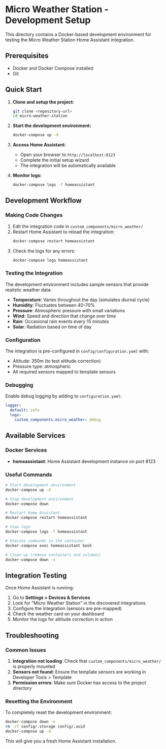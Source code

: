 # Micro Weather Station - Development Setup

This directory contains a Docker-based development environment for testing the Micro Weather Station Home Assistant integration.

## Prerequisites

- Docker and Docker Compose installed
- Git

## Quick Start

1. **Clone and setup the project:**

   ```bash
   git clone <repository-url>
   cd micro-weather-station
   ```

2. **Start the development environment:**

   ```bash
   docker-compose up -d
   ```

3. **Access Home Assistant:**

   - Open your browser to `http://localhost:8123`
   - Complete the initial setup wizard
   - The integration will be automatically available

4. **Monitor logs:**
   ```bash
   docker-compose logs -f homeassistant
   ```

## Development Workflow

### Making Code Changes

1. Edit the integration code in `custom_components/micro_weather/`
2. Restart Home Assistant to reload the integration:
   ```bash
   docker-compose restart homeassistant
   ```
3. Check the logs for any errors:
   ```bash
   docker-compose logs homeassistant
   ```

### Testing the Integration

The development environment includes sample sensors that provide realistic weather data:

- **Temperature**: Varies throughout the day (simulates diurnal cycle)
- **Humidity**: Fluctuates between 40-70%
- **Pressure**: Atmospheric pressure with small variations
- **Wind**: Speed and direction that change over time
- **Rain**: Occasional rain events every 15 minutes
- **Solar**: Radiation based on time of day

### Configuration

The integration is pre-configured in `config/configuration.yaml` with:

- Altitude: 350m (to test altitude correction)
- Pressure type: atmospheric
- All required sensors mapped to template sensors

### Debugging

Enable debug logging by adding to `configuration.yaml`:

```yaml
logger:
  default: info
  logs:
    custom_components.micro_weather: debug
```

## Available Services

### Docker Services

- **homeassistant**: Home Assistant development instance on port 8123

### Useful Commands

```bash
# Start development environment
docker-compose up -d

# Stop development environment
docker-compose down

# Restart Home Assistant
docker-compose restart homeassistant

# View logs
docker-compose logs -f homeassistant

# Execute commands in the container
docker-compose exec homeassistant bash

# Clean up (remove containers and volumes)
docker-compose down -v
```

## Integration Testing

Once Home Assistant is running:

1. Go to **Settings > Devices & Services**
2. Look for "Micro Weather Station" in the discovered integrations
3. Configure the integration (sensors are pre-mapped)
4. Check the weather card on your dashboard
5. Monitor the logs for altitude correction in action

## Troubleshooting

### Common Issues

1. **Integration not loading**: Check that `custom_components/micro_weather/` is properly mounted
2. **Sensors not found**: Ensure the template sensors are working in Developer Tools > Template
3. **Permission errors**: Make sure Docker has access to the project directory

### Resetting the Environment

To completely reset the development environment:

```bash
docker-compose down -v
rm -rf config/.storage config/.uuid
docker-compose up -d
```

This will give you a fresh Home Assistant installation.
